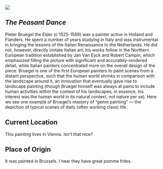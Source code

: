 <a href="https://juncture-digital.org"><img src="https://juncture-digital.org/images/ve-button.png"></a>

<param ve-config 
       title="Bruegel the Elder"
       banner="https://seadragon.hpc.nyu.edu/iiif/2/LS_Global_Image_Gallery%2Fobj106%2Fobj106.jpg/full/full/0/default.jpg" 
       layout="vertical">

<!-- Entities discussed throughout the essay are typically defined before the essay text and
     are thus available in all text.  Entity identifiers (QIDs) can be found in either
     Wikipedia or Wikidata (https://www.wikidata.org)> -->
<param ve-entity eid="Q95562"> <!-- The Peasant Dance painting -->
<param ve-entity eid="Q41264"> <!-- Pieter Bruegel the Elder -->
<param ve-entity eid="Q95569"> <!-- Kunsthistorisches Museum -->
<param ve-entity eid="Q1741"> <!-- Vienna -->

<param ve-image 
       manifest="https://gist.githubusercontent.com/ts1877/b6df75409f45f1b052b2235d8d47c027/raw/d96605182b5187d61161f9b5e3d39a3e302350bd/obj108_manifest.json">

## _The Peasant Dance_

Pieter Bruegel the Elder (c 1525-1569) was a painter active in Holland and Flanders. He spent a number of years studying in Italy and was instrumental in bringing the lessons of the Italian Renaissance to the Netherlands. He did not, however, directly imitate Italian art; his works follow in the Northern European tradition established by Jan Van Eyck and Robert Campin, which emphasized filling the picture with significant and accurately-rendered detail, while Italian painters concentrated more on the overall design of the piece. Bruegel is one of the first European painters to paint scenes from a distant perspective, such that the human world shrinks in comparison with the landscape around it, an innovation that eventually gave rise to landscape painting (though Bruegel himself was always at pains to include human activities within the context of his landscapes; in essence, his interest was the human world in its natural context, not nature per se). Here we see one example of Bruegel’s mastery of “genre painting” — the depiction of typical scenes of daily (often working class) life.
<param ve-image 
       label="The Peasant Dance" 
       description="painting by Pieter Bruegel the Elder" 
       license="public domain" 
       url="https://upload.wikimedia.org/wikipedia/commons/b/b5/Pieter_Bruegel_the_Elder_-_The_Peasant_Dance_-_WGA3499.jpg">

## Current Location

This painting lives in Vienna. Isn't that nice?
<param ve-map center="Q1741" zoom="11" prefer-geojson>

## Place of Origin

It was painted in Brussels. I hear they have great pomme frites. 
<param ve-map center="Q239" zoom="11">
